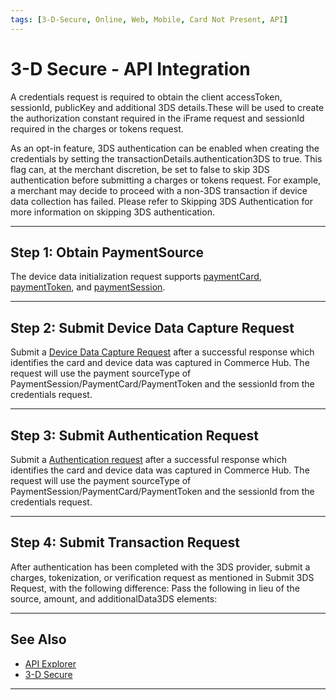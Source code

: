```yaml
---
tags: [3-D-Secure, Online, Web, Mobile, Card Not Present, API]
---
```


# 3-D Secure - API Integration

A credentials request is required to obtain the client accessToken, sessionId, publicKey and additional 3DS details.These will be used to create the authorization constant required in the iFrame request and sessionId required in the charges or tokens request.

As an opt-in feature, 3DS authentication can be enabled when creating the credentials by setting the transactionDetails.authentication3DS to true. This flag can, at the merchant discretion, be set to false to skip 3DS authentication before submitting a charges or tokens request. For example, a merchant may decide to proceed with a non-3DS transaction if device data collection has failed. Please refer to Skipping 3DS Authentication for more information on skipping 3DS authentication. 

---

## Step 1: Obtain PaymentSource

The device data initialization request supports [paymentCard](payment-Card), [paymentToken](payment-Token), and [paymentSession](payment-Session). 

---

## Step 2: Submit Device Data Capture Request

Submit a [Device Data Capture Request](Device-Data-Capture-Request) after a successful response which identifies the card and device data was captured in Commerce Hub. The request will use the payment sourceType of PaymentSession/PaymentCard/PaymentToken and the sessionId from the credentials request. 

---

## Step 3: Submit Authentication Request

Submit a [Authentication request](Authentication-request) after a successful response which identifies the card and device data was captured in Commerce Hub. The request will use the payment sourceType of PaymentSession/PaymentCard/PaymentToken and the sessionId from the credentials request. 

---

## Step 4: Submit Transaction Request

After authentication has been completed with the 3DS provider, submit a charges, tokenization, or verification request as mentioned in Submit 3DS Request, with the following difference:
Pass the following in lieu of the source, amount, and additionalData3DS elements:

---

## See Also

- [API Explorer](../api/?type=post&path=/payments/v1/charges)
- [3-D Secure](?path=docs/Online-Mobile-Digital/3D-Secure/3DSecure.md)

---
